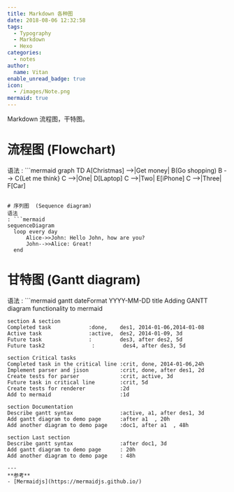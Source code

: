```yaml
---
title: Markdown 各种图
date: 2018-08-06 12:32:58
tags:
  - Typography
  - Markdown
  - Hexo
categories:
  - notes
author:
  name: Vitan
enable_unread_badge: true
icon:
  - /images/Note.png
mermaid: true
---
```

Markdown 流程图，干特图。

# 流程图 (Flowchart)
语法
: ```mermaid
graph TD
    A[Christmas] -->|Get money| B(Go shopping)
    B --> C{Let me think}
    C -->|One| D[Laptop]
    C -->|Two| E[iPhone]
    C -->|Three| F[Car]
  ```

# 序列图  (Sequence diagram)
语法
: ```mermaid
sequenceDiagram
    loop every day
        Alice->>John: Hello John, how are you?
        John-->>Alice: Great!
    end
```

# 甘特图 (Gantt diagram)
语法
: ```mermaid
gantt
    dateFormat  YYYY-MM-DD
    title Adding GANTT diagram functionality to mermaid

    section A section
    Completed task            :done,    des1, 2014-01-06,2014-01-08
    Active task               :active,  des2, 2014-01-09, 3d
    Future task               :         des3, after des2, 5d
    Future task2               :         des4, after des3, 5d

    section Critical tasks
    Completed task in the critical line :crit, done, 2014-01-06,24h
    Implement parser and jison          :crit, done, after des1, 2d
    Create tests for parser             :crit, active, 3d
    Future task in critical line        :crit, 5d
    Create tests for renderer           :2d
    Add to mermaid                      :1d

    section Documentation
    Describe gantt syntax               :active, a1, after des1, 3d
    Add gantt diagram to demo page      :after a1  , 20h
    Add another diagram to demo page    :doc1, after a1  , 48h

    section Last section
    Describe gantt syntax               :after doc1, 3d
    Add gantt diagram to demo page      : 20h
    Add another diagram to demo page    : 48h
  ```
---
**参考**
- [Mermaidjs](https://mermaidjs.github.io/)
